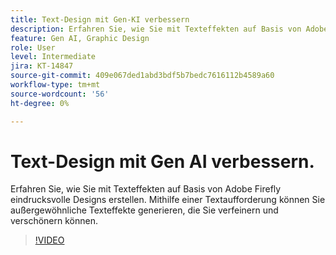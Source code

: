 ```yaml
---
title: Text-Design mit Gen-KI verbessern
description: Erfahren Sie, wie Sie mit Texteffekten auf Basis von Adobe Firefly eindrucksvolle Designs erstellen.
feature: Gen AI, Graphic Design
role: User
level: Intermediate
jira: KT-14847
source-git-commit: 409e067ded1abd3bdf5b7bedc7616112b4589a60
workflow-type: tm+mt
source-wordcount: '56'
ht-degree: 0%

---
```


# Text-Design mit Gen AI verbessern.

Erfahren Sie, wie Sie mit Texteffekten auf Basis von Adobe Firefly eindrucksvolle Designs erstellen. Mithilfe einer Textaufforderung können Sie außergewöhnliche Texteffekte generieren, die Sie verfeinern und verschönern können.

>[!VIDEO](https://video.tv.adobe.com/v/3427021?quality=12&learn=on&hidetitle=true)
